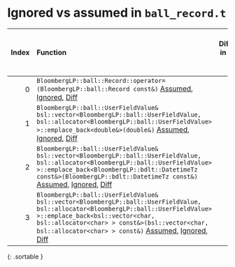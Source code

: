 # Ignored vs assumed in `ball_record.t`

<script src="../sorttable.js"></script>
|   Index | Function                                                                                                                                                                                                                                                                                                                        |   Difference in number of lines |   Function size difference in bytes |   Number of lines in assumed build | Number of bytes in assumed build   | Number of lines in ignored build   | Number of bytes in ignored build   |
|--------:|:--------------------------------------------------------------------------------------------------------------------------------------------------------------------------------------------------------------------------------------------------------------------------------------------------------------------------------|--------------------------------:|------------------------------------:|-----------------------------------:|:-----------------------------------|:-----------------------------------|:-----------------------------------|
|       0 | `BloombergLP::ball::Record::operator=(BloombergLP::ball::Record const&)` [Assumed](0.assume.s.txt), [Ignored](0.none.s.txt), [Diff](0.diff.html)                                                                                                                                                                                |                              12 |                                  48 |                                320 | 4,268,176                          | 272                                | 4,268,032                          |
|       1 | `BloombergLP::ball::UserFieldValue& bsl::vector<BloombergLP::ball::UserFieldValue, bsl::allocator<BloombergLP::ball::UserFieldValue> >::emplace_back<double&>(double&)` [Assumed](1.assume.s.txt), [Ignored](1.none.s.txt), [Diff](1.diff.html)                                                                                 |                             -98 |                                -336 |                                592 | 4,271,120                          | 928                                | 4,271,440                          |
|       2 | `BloombergLP::ball::UserFieldValue& bsl::vector<BloombergLP::ball::UserFieldValue, bsl::allocator<BloombergLP::ball::UserFieldValue> >::emplace_back<BloombergLP::bdlt::DatetimeTz const&>(BloombergLP::bdlt::DatetimeTz const&)` [Assumed](2.assume.s.txt), [Ignored](2.none.s.txt), [Diff](2.diff.html)                       |                            -101 |                                -352 |                                816 | 4,272,384                          | 1,168                              | 4,273,568                          |
|       3 | `BloombergLP::ball::UserFieldValue& bsl::vector<BloombergLP::ball::UserFieldValue, bsl::allocator<BloombergLP::ball::UserFieldValue> >::emplace_back<bsl::vector<char, bsl::allocator<char> > const&>(bsl::vector<char, bsl::allocator<char> > const&)` [Assumed](3.assume.s.txt), [Ignored](3.none.s.txt), [Diff](3.diff.html) |                            -103 |                                -336 |                                656 | 4,273,200                          | 992                                | 4,274,736                          |
{: .sortable }

